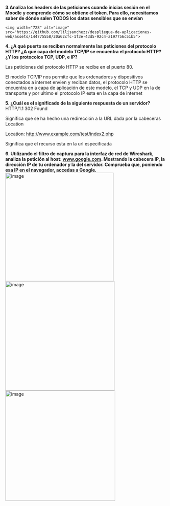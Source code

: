 **3.Analiza los headers de las peticiones cuando inicias sesión en el Moodle y comprende
cómo se obtiene el token. Para ello, necesitamos saber de dónde salen TODOS los
datos sensibles que se envían**

    <img width="728" alt="image" src="https://github.com/lilisanchezz/despliegue-de-aplicaciones-web/assets/144775558/20a62cfc-1f3e-43d5-92c4-a197756c51b5">
**4. ¿A qué puerto se reciben normalmente las peticiones del protocolo HTTP? ¿A qué
capa del modelo TCP/IP se encuentra el protocolo HTTP? ¿Y los protocolos TCP,
UDP, e IP?**

Las peticiones del protocolo HTTP se recibe en el puerto 80.


El modelo TCP/IP nos permite que los ordenadores y dispositivos conectados a internet envien y reciban datos, el protocolo HTTP se encuentra en a capa de aplicación de este modelo, el TCP y UDP en la de transporte y por ultimo el protocolo IP esta en la capa de internet

**5. ¿Cuál es el significado de la siguiente respuesta de un servidor?**
HTTP/1.1 302 Found 

Significa que se ha hecho una redirección a la URL dada por la cabeceras Location

Location: http://www.example.com/test/index2.php

Significa que el recurso esta en la url especificada

**6. Utilizando el filtro de captura para la interfaz de red de Wireshark, analiza la petición
al host: www.google.com. Mostrando la cabecera IP, la dirección IP de tu ordenador y
la del servidor. Comprueba que, poniendo esa IP en el navegador, accedas a Google.**
<img width="339" alt="image" src="https://github.com/lilisanchezz/despliegue-de-aplicaciones-web/assets/144775558/b313ae82-dc73-447f-88da-4f66356f210a">
<img width="342" alt="image" src="https://github.com/lilisanchezz/despliegue-de-aplicaciones-web/assets/144775558/ff83364b-0b15-46a9-91fb-4e8dd06fd3b3">
<img width="344" alt="image" src="https://github.com/lilisanchezz/despliegue-de-aplicaciones-web/assets/144775558/abd12541-23b6-433a-9da6-5a70ca179439">








